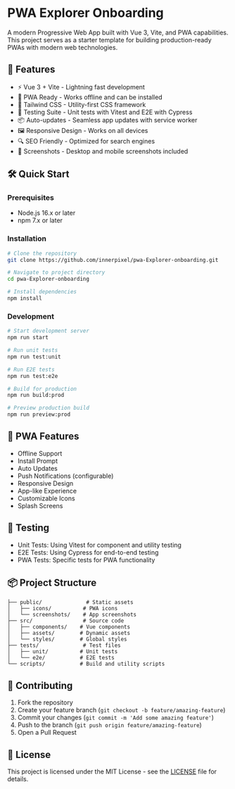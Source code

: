 # PWA Explorer Onboarding

A modern Progressive Web App built with Vue 3, Vite, and PWA capabilities. This project serves as a starter template for building production-ready PWAs with modern web technologies.

## 🚀 Features

- ⚡️ Vue 3 + Vite - Lightning fast development
- 📱 PWA Ready - Works offline and can be installed
- 🎨 Tailwind CSS - Utility-first CSS framework
- 🧪 Testing Suite - Unit tests with Vitest and E2E with Cypress
- 📦 Auto-updates - Seamless app updates with service worker
- 🖼️ Responsive Design - Works on all devices
- 🔍 SEO Friendly - Optimized for search engines
- 📸 Screenshots - Desktop and mobile screenshots included

## 🛠️ Quick Start

### Prerequisites

- Node.js 16.x or later
- npm 7.x or later

### Installation

```bash
# Clone the repository
git clone https://github.com/innerpixel/pwa-Explorer-onboarding.git

# Navigate to project directory
cd pwa-Explorer-onboarding

# Install dependencies
npm install
```

### Development

```bash
# Start development server
npm run start

# Run unit tests
npm run test:unit

# Run E2E tests
npm run test:e2e

# Build for production
npm run build:prod

# Preview production build
npm run preview:prod
```

## 📱 PWA Features

- Offline Support
- Install Prompt
- Auto Updates
- Push Notifications (configurable)
- Responsive Design
- App-like Experience
- Customizable Icons
- Splash Screens

## 🧪 Testing

- Unit Tests: Using Vitest for component and utility testing
- E2E Tests: Using Cypress for end-to-end testing
- PWA Tests: Specific tests for PWA functionality

## 📦 Project Structure

```
├── public/              # Static assets
│   ├── icons/          # PWA icons
│   └── screenshots/    # App screenshots
├── src/                # Source code
│   ├── components/    # Vue components
│   ├── assets/        # Dynamic assets
│   └── styles/        # Global styles
├── tests/              # Test files
│   ├── unit/          # Unit tests
│   └── e2e/           # E2E tests
└── scripts/           # Build and utility scripts
```

## 🤝 Contributing

1. Fork the repository
2. Create your feature branch (`git checkout -b feature/amazing-feature`)
3. Commit your changes (`git commit -m 'Add some amazing feature'`)
4. Push to the branch (`git push origin feature/amazing-feature`)
5. Open a Pull Request

## 📄 License

This project is licensed under the MIT License - see the [LICENSE](LICENSE) file for details.
